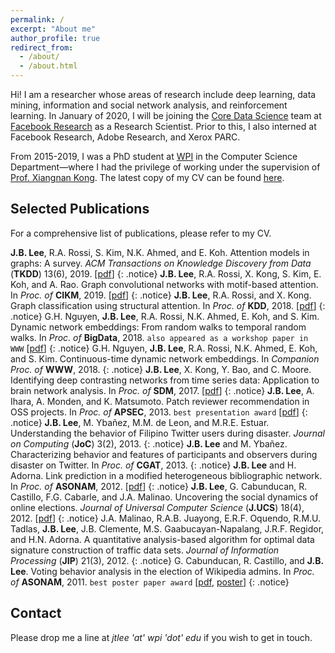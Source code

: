 ```yaml
---
permalink: /
excerpt: "About me"
author_profile: true
redirect_from: 
  - /about/
  - /about.html
---
```


Hi! I am a researcher whose areas of research include deep learning, data mining, information and social network analysis, and reinforcement learning. In January of 2020, I will be joining the [Core Data Science](https://research.fb.com/core-data-science/) team at [Facebook Research](https://research.fb.com/) as a Research Scientist. Prior to this, I also interned at Facebook Research, Adobe Research, and Xerox PARC.

From 2015-2019, I was a PhD student at [WPI](https://www.wpi.edu/) in the Computer Science Department—where I had the privilege of working under the supervision of [Prof. Xiangnan Kong](https://web.cs.wpi.edu/~xkong/). The latest copy of my CV can be found [here](http://johnboaz.github.io/files/CV_Lee.pdf).

Selected Publications
------
For a comprehensive list of publications, please refer to my CV.

**J.B. Lee**, R.A. Rossi, S. Kim, N.K. Ahmed, and E. Koh. Attention models in graphs: A survey. *ACM Transactions on Knowledge Discovery from Data* (**TKDD**) 13(6), 2019. [[pdf](http://johnboaz.github.io/files/TKDD2019.pdf)]
{: .notice}
**J.B. Lee**, R.A. Rossi, X. Kong, S. Kim, E. Koh, and A. Rao. Graph convolutional networks with motif-based attention. In *Proc. of* **CIKM**, 2019. [[pdf](http://johnboaz.github.io/files/CIKM2019.pdf)]
{: .notice}
**J.B. Lee**, R.A. Rossi, and X. Kong. Graph classification using structural attention. In *Proc. of* **KDD**, 2018. [[pdf](http://johnboaz.github.io/files/KDD2018.pdf)]
{: .notice}
G.H. Nguyen, **J.B. Lee**, R.A. Rossi, N.K. Ahmed, E. Koh, and S. Kim. Dynamic network embeddings: From random walks to temporal random walks. In *Proc. of* **BigData**, 2018. `also appeared as a workshop paper in WWW` [[pdf](http://johnboaz.github.io/files/BigData2018.pdf)]
{: .notice}
G.H. Nguyen, **J.B. Lee**, R.A. Rossi, N.K. Ahmed, E. Koh, and S. Kim. Continuous-time dynamic network embeddings. In *Companion Proc. of* **WWW**, 2018.
{: .notice}
**J.B. Lee**, X. Kong, Y. Bao, and C. Moore. Identifying deep contrasting networks from time series data: Application to brain network analysis. In *Proc. of* **SDM**, 2017. [[pdf](http://johnboaz.github.io/files/SDM2017.pdf)]
{: .notice}
**J.B. Lee**, A. Ihara, A. Monden, and K. Matsumoto. Patch reviewer recommendation in OSS projects. In *Proc. of* **APSEC**, 2013. `best presentation award` [[pdf](http://johnboaz.github.io/files/APSEC2013.pdf)]
{: .notice}
**J.B. Lee**, M. Ybañez, M.M. de Leon, and M.R.E. Estuar. Understanding the behavior of Filipino Twitter users during disaster. *Journal on Computing* (**JoC**) 3(2), 2013.
{: .notice}
**J.B. Lee** and M. Ybañez. Characterizing behavior and features of participants and observers during disaster on Twitter. In *Proc. of* **CGAT**, 2013.
{: .notice}
**J.B. Lee** and H. Adorna. Link prediction in a modified heterogeneous bibliographic network. In *Proc. of* **ASONAM**, 2012. [[pdf](http://johnboaz.github.io/files/ASONAM2012.pdf)]
{: .notice}
**J.B. Lee**, G. Cabunducan, R. Castillo, F.G. Cabarle, and J.A. Malinao. Uncovering the social dynamics of online elections. *Journal of Universal Computer Science* (**J.UCS**) 18(4), 2012. [[pdf](http://johnboaz.github.io/files/JUCS2012.pdf)]
{: .notice}
J.A. Malinao, R.A.B. Juayong, E.R.F. Oquendo, R.M.U. Tadlas, **J.B. Lee**, J.B. Clemente, M.S. Gaabucayan-Napalang, J.R.F. Regidor, and H.N. Adorna. A quantitative analysis-based algorithm for optimal data signature construction of traffic data sets. *Journal of Information Processing* (**JIP**) 21(3), 2012.
{: .notice}
G. Cabunducan, R. Castillo, and **J.B. Lee**. Voting behavior analysis in the election of Wikipedia admins. In *Proc. of* **ASONAM**, 2011. `best poster paper award` [[pdf](http://johnboaz.github.io/files/ASONAM2011.pdf), [poster](http://johnboaz.github.io/files/ASONAM2011_pos.pdf)]
{: .notice}

Contact
------
Please drop me a line at *jtlee 'at' wpi 'dot' edu* if you wish to get in touch. 